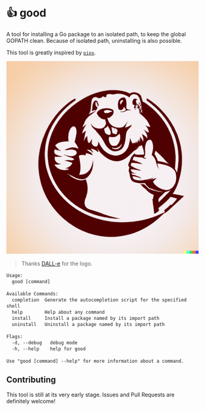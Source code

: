 # 👍 good

A tool for installing a Go package to an isolated path, to keep the global GOPATH
clean. Because of isolated path, uninstalling is also possible.

This tool is greatly inspired by [`pipx`](https://github.com/pypa/pipx).

![a logo of gopher with thumb up without any text](logo.png)
> Thanks [DALL-e](https://openai.com/dall-e-2/) for the logo.

```text
Usage:
  good [command]

Available Commands:
  completion  Generate the autocompletion script for the specified shell
  help        Help about any command
  install     Install a package named by its import path
  uninstall   Uninstall a package named by its import path

Flags:
  -d, --debug   debug mode
  -h, --help    help for good

Use "good [command] --help" for more information about a command.
```

## Contributing

This tool is still at its very early stage. Issues and Pull Requests are definitely welcome!
